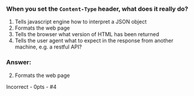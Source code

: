 ### When you set the `Content-Type` header, what does it really do?

1. Tells javascript engine how to interpret a JSON object
1. Formats the web page
1. Tells the browser what version of HTML has been returned 
1. Tells the user agent what to expect in the response from another machine, e.g. a restful API?

### Answer:

2. Formats the web page

Incorrect - 0pts - #4